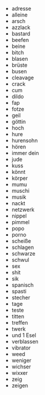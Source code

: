 * adresse
* alleine
* arsch
* azzlack
* bastard
* beefen
* beine
* bitch
* blasen
* brüste
* busen
* cleavage
* crack
* cum
* dildo
* fap
* fotze
* geil
* göttin
* hoch
* hure
* hurensohn
* hören
* immer dein
* jude
* kuss
* könnt
* körper
* mumu
* muschi
* musik
* nackt
* netzwerk
* nippel
* pimmel
* popo
* porno
* scheiße
* schlagen
* schwarze
* schwul
* sex
* shit
* sik
* spanisch
* spasti
* stecher
* tage
* teste
* titten
* treffen
* twerk
* und 1 Esel
* verblassen
* vibrator
* weed
* weniger
* wichser
* wixxer
* zeig
* zeigen
